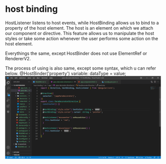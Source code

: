 # host binding

HostListener listens to host events, while HostBinding allows us to bind to a property of the host element. The host is an element on which we attach our component or directive. This feature allows us to manipulate the host styles or take some action whenever the user performs some action on the host element.

Everythings the same, except HostBinder does not use ElementRef or RendererV2.

The process of using is also same, except some syntax, which u can refer below.
@HostBinder('property') variable: dataType = value;
![](Screenshots/img1.png)